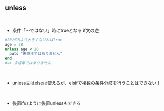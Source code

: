 ## unless
<br>

- 条件「〜ではない」時にtrueとなる if文の逆  
```rb
#20が28より大きくなければtrue
age = 28
unless age < 20 
  puts "未成年ではありません"
end
#=> 未成年ではありません
```
<br>

- unless文はelseは使えるが、elsifで複数の条件分岐を行うことはできない！  
<br>

- 後置ifのように後置unlessもできる